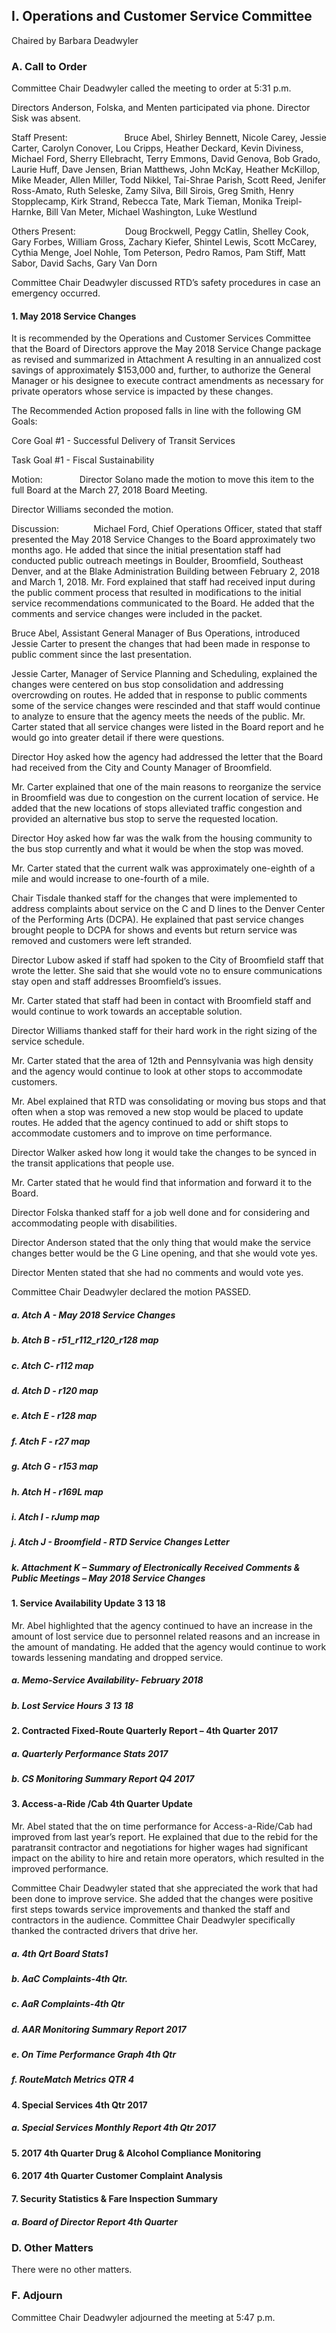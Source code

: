 ## I. Operations and Customer Service Committee

Chaired by Barbara Deadwyler

### A. Call to Order

Committee Chair Deadwyler called the meeting to order at 5:31 p.m.

Directors Anderson, Folska, and Menten participated via phone. Director Sisk was absent.

Staff Present:                       Bruce Abel, Shirley Bennett, Nicole Carey, Jessie Carter, Carolyn Conover, Lou Cripps, Heather Deckard, Kevin Diviness, Michael Ford, Sherry Ellebracht, Terry Emmons, David Genova, Bob Grado, Laurie Huff, Dave Jensen, Brian Matthews, John McKay, Heather McKillop, Mike Meader, Allen Miller, Todd Nikkel, Tai-Shrae Parish, Scott Reed, Jenifer Ross-Amato, Ruth Seleske, Zamy Silva, Bill Sirois, Greg Smith, Henry Stopplecamp, Kirk Strand, Rebecca Tate, Mark Tieman, Monika Treipl-Harnke, Bill Van Meter, Michael Washington, Luke Westlund

Others Present:                    Doug Brockwell, Peggy Catlin, Shelley Cook, Gary Forbes, William Gross, Zachary Kiefer, Shintel Lewis, Scott McCarey, Cythia Menge, Joel Nohle, Tom Peterson, Pedro Ramos, Pam Stiff, Matt Sabor, David Sachs, Gary Van Dorn

Committee Chair Deadwyler discussed RTD’s safety procedures in case an emergency occurred.

#### 1. May 2018 Service Changes

It is recommended by the Operations and Customer Services Committee that the Board of Directors approve the May 2018 Service Change package as revised and summarized in Attachment A resulting in an annualized cost savings of approximately $153,000 and, further, to authorize the General Manager or his designee to execute contract amendments as necessary for private operators whose service is impacted by these changes.

The Recommended Action proposed falls in line with the following GM Goals:

Core Goal #1 - Successful Delivery of Transit Services

Task Goal #1 - Fiscal Sustainability

Motion:               Director Solano made the motion to move this item to the full Board at the March 27, 2018 Board Meeting.

Director Williams seconded the motion.

Discussion:              Michael Ford, Chief Operations Officer, stated that staff presented the May 2018 Service Changes to the Board approximately two months ago. He added that since the initial presentation staff had conducted public outreach meetings in Boulder, Broomfield, Southeast Denver, and at the Blake Administration Building between February 2, 2018 and March 1, 2018. Mr. Ford explained that staff had received input during the public comment process that resulted in modifications to the initial service recommendations communicated to the Board. He added that the comments and service changes were included in the packet.

Bruce Abel, Assistant General Manager of Bus Operations, introduced Jessie Carter to present the changes that had been made in response to public comment since the last presentation.

Jessie Carter, Manager of Service Planning and Scheduling, explained the changes were centered on bus stop consolidation and addressing overcrowding on routes. He added that in response to public comments some of the service changes were rescinded and that staff would continue to analyze to ensure that the agency meets the needs of the public. Mr. Carter stated that all service changes were listed in the Board report and he would go into greater detail if there were questions.

Director Hoy asked how the agency had addressed the letter that the Board had received from the City and County Manager of Broomfield.

Mr. Carter explained that one of the main reasons to reorganize the service in Broomfield was due to congestion on the current location of service. He added that the new locations of stops alleviated traffic congestion and provided an alternative bus stop to serve the requested location.

Director Hoy asked how far was the walk from the housing community to the bus stop currently and what it would be when the stop was moved.

Mr. Carter stated that the current walk was approximately one-eighth of a mile and would increase to one-fourth of a mile.

Chair Tisdale thanked staff for the changes that were implemented to address complaints about service on the C and D lines to the Denver Center of the Performing Arts (DCPA). He explained that past service changes brought people to DCPA for shows and events but return service was removed and customers were left stranded.

Director Lubow asked if staff had spoken to the City of Broomfield staff that wrote the letter. She said that she would vote no to ensure communications stay open and staff addresses Broomfield’s issues.

Mr. Carter stated that staff had been in contact with Broomfield staff and would continue to work towards an acceptable solution.

Director Williams thanked staff for their hard work in the right sizing of the service schedule.

Mr. Carter stated that the area of 12th and Pennsylvania was high density and the agency would continue to look at other stops to accommodate customers.

Mr. Abel explained that RTD was consolidating or moving bus stops and that often when a stop was removed a new stop would be placed to update routes. He added that the agency continued to add or shift stops to accommodate customers and to improve on time performance.

Director Walker asked how long it would take the changes to be synced in the transit applications that people use.

Mr. Carter stated that he would find that information and forward it to the Board.

Director Folska thanked staff for a job well done and for considering and accommodating people with disabilities.

Director Anderson stated that the only thing that would make the service changes better would be the G Line opening, and that she would vote yes.

Director Menten stated that she had no comments and would vote yes.

Committee Chair Deadwyler declared the motion PASSED.

##### a. Atch A - May 2018 Service Changes

##### b. Atch B - r51_r112_r120_r128 map

##### c. Atch C- r112 map

##### d. Atch D - r120 map

##### e. Atch E - r128 map

##### f. Atch F - r27 map

##### g. Atch G - r153 map

##### h. Atch H - r169L map

##### i. Atch I - rJump map

##### j. Atch J - Broomfield - RTD Service Changes  Letter

##### k. Attachment K – Summary of Electronically Received Comments & Public Meetings – May 2018 Service Changes

#### 1. Service Availability Update 3 13 18

Mr. Abel highlighted that the agency continued to have an increase in the amount of lost service due to personnel related reasons and an increase in the amount of mandating. He added that the agency would continue to work towards lessening mandating and dropped service.

##### a. Memo-Service Availability- February 2018

##### b. Lost Service Hours 3 13 18

#### 2. Contracted Fixed-Route Quarterly Report – 4th Quarter 2017

##### a. Quarterly Performance Stats 2017

##### b. CS Monitoring Summary Report Q4 2017

#### 3. Access-a-Ride /Cab 4th Quarter Update

Mr. Abel stated that the on time performance for Access-a-Ride/Cab had improved from last year’s report. He explained that due to the rebid for the paratransit contractor and negotiations for higher wages had significant impact on the ability to hire and retain more operators, which resulted in the improved performance.

Committee Chair Deadwyler stated that she appreciated the work that had been done to improve service. She added that the changes were positive first steps towards service improvements and thanked the staff and contractors in the audience. Committee Chair Deadwyler specifically thanked the contracted drivers that drive her.

##### a. 4th Qrt Board Stats1

##### b. AaC Complaints-4th Qtr.

##### c. AaR Complaints-4th Qtr

##### d. AAR Monitoring Summary Report 2017

##### e. On Time Performance Graph 4th Qtr

##### f. RouteMatch Metrics QTR 4

#### 4. Special Services 4th Qtr 2017

##### a. Special Services Monthly Report 4th Qtr 2017

#### 5. 2017 4th Quarter Drug & Alcohol Compliance Monitoring

#### 6. 2017 4th Quarter Customer Complaint Analysis

#### 7. Security Statistics & Fare Inspection Summary

##### a. Board of Director Report 4th Quarter

### D. Other Matters

There were no other matters.

### F. Adjourn

Committee Chair Deadwyler adjourned the meeting at 5:47 p.m.